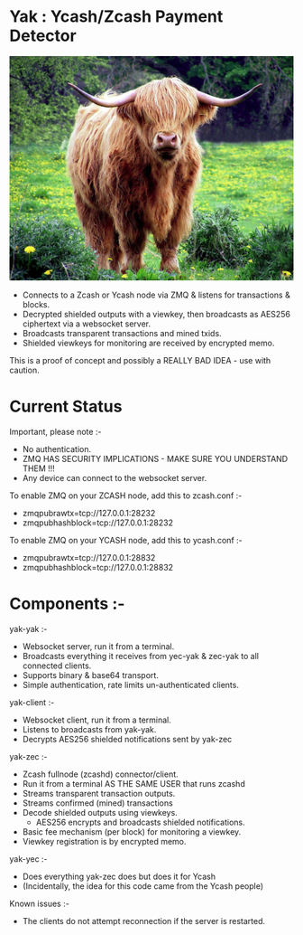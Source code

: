 # Yak : Ycash/Zcash Payment Detector

![Go on, call me Fluffy one more time!](https://github.com/ChileBob/Yak/blob/main/images/yak-600x473.png?raw=true)

- Connects to a Zcash or Ycash node via ZMQ & listens for transactions & blocks.
- Decrypted shielded outputs with a viewkey, then broadcasts as AES256 ciphertext via a websocket server.
- Broadcasts transparent transactions and mined txids.
- Shielded viewkeys for monitoring are received by encrypted memo.

This is a proof of concept and possibly a REALLY BAD IDEA - use with caution.

# Current Status

Important, please note :- 
- No authentication.
- ZMQ HAS SECURITY IMPLICATIONS - MAKE SURE YOU UNDERSTAND THEM !!!
- Any device can connect to the websocket server.

To enable ZMQ on your ZCASH node, add this to zcash.conf :-  
- zmqpubrawtx=tcp://127.0.0.1:28232
- zmqpubhashblock=tcp://127.0.0.1:28232

To enable ZMQ on your YCASH node, add this to ycash.conf :-  
- zmqpubrawtx=tcp://127.0.0.1:28832
- zmqpubhashblock=tcp://127.0.0.1:28832

# Components :- 

yak-yak :-
- Websocket server, run it from a terminal.
- Broadcasts everything it receives from yec-yak & zec-yak to all connected clients.
- Supports binary & base64 transport.
- Simple authentication, rate limits un-authenticated clients.

yak-client :-
- Websocket client, run it from a terminal.
- Listens to broadcasts from yak-yak.
- Decrypts AES256 shielded notifications sent by yak-zec

yak-zec :-
- Zcash fullnode (zcashd) connector/client.
- Run it from a terminal AS THE SAME USER that runs zcashd
- Streams transparent transaction outputs.
- Streams confirmed (mined) transactions
- Decode shielded outputs using viewkeys.
  - AES256 encrypts and broadcasts shielded notifications.
- Basic fee mechanism (per block) for monitoring a viewkey.
- Viewkey registration is by encrypted memo.

yak-yec :-
- Does everything yak-zec does but does it for Ycash
- (Incidentally, the idea for this code came from the Ycash people)

Known issues :-
- The clients do not attempt reconnection if the server is restarted.
